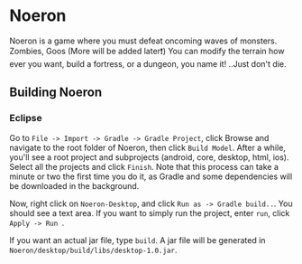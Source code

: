 # Noeron

Noeron is a game where you must defeat oncoming waves of monsters. Zombies, Goos (More will be added later:exclamation:)
You can modify the terrain how ever you want, build a fortress, or a dungeon, you name it! ..Just don't die.

## Building Noeron

### Eclipse

Go to `File -> Import -> Gradle -> Gradle Project`, click Browse and navigate to the root folder of Noeron, then click `Build Model`. After a while, you'll see a root project and subprojects (android, core, desktop, html, ios). Select all the projects and click `Finish`. Note that this process can take a minute or two the first time you do it, as Gradle and some dependencies will be downloaded in the background.

Now, right click on `Noeron-Desktop`, and click `Run as -> Gradle build..`. You should see a text area. If you want to simply run the project, enter  `run`, click  `Apply -> Run `.

If you want an actual jar file, type `build`. A jar file will be generated in `Noeron/desktop/build/libs/desktop-1.0.jar`.
